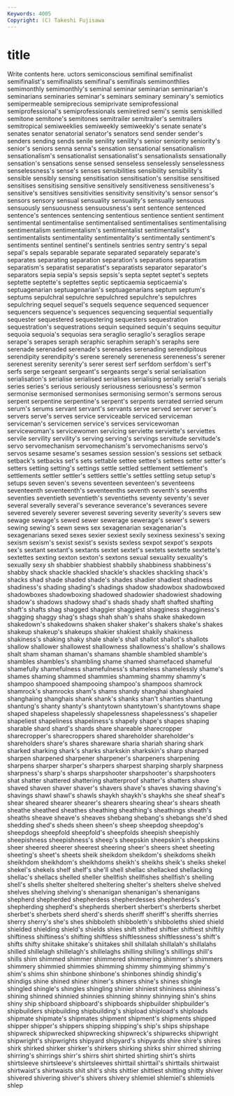 ```yaml
---
Keywords: 4005 
Copyright: (C) Takeshi Fujisawa
---
```


# title

Write contents here.
uctors semiconscious semifinal semifinalist semifinalist's semifinalists semifinal's
semifinals semimonthlies semimonthly semimonthly's seminal seminar seminarian seminarian's seminarians seminaries
seminar's seminars seminary seminary's semiotics semipermeable semiprecious semiprivate semiprofessional semiprofessional's
semiprofessionals semiretired semi's semis semiskilled semitone semitone's semitones semitrailer semitrailer's
semitrailers semitropical semiweeklies semiweekly semiweekly's senate senate's senates senator senatorial
senator's senators send sender sender's senders sending sends senile senility
senility's senior seniority seniority's senior's seniors senna senna's sensation sensational
sensationalism sensationalism's sensationalist sensationalist's sensationalists sensationally sensation's sensations sense sensed
senseless senselessly senselessness senselessness's sense's senses sensibilities sensibility sensibility's sensible
sensibly sensing sensitisation sensitisation's sensitise sensitised sensitises sensitising sensitive sensitively
sensitiveness sensitiveness's sensitive's sensitives sensitivities sensitivity sensitivity's sensor sensor's sensors
sensory sensual sensuality sensuality's sensually sensuous sensuously sensuousness sensuousness's sent
sentence sentenced sentence's sentences sentencing sententious sentience sentient sentiment sentimental
sentimentalise sentimentalised sentimentalises sentimentalising sentimentalism sentimentalism's sentimentalist sentimentalist's sentimentalists sentimentality
sentimentality's sentimentally sentiment's sentiments sentinel sentinel's sentinels sentries sentry sentry's
sepal sepal's sepals separable separate separated separately separate's separates separating
separation separation's separations separatism separatism's separatist separatist's separatists separator separator's
separators sepia sepia's sepsis sepsis's septa septet septet's septets septette
septette's septettes septic septicaemia septicaemia's septuagenarian septuagenarian's septuagenarians septum septum's
septums sepulchral sepulchre sepulchred sepulchre's sepulchres sepulchring sequel sequel's sequels
sequence sequenced sequencer sequencers sequence's sequences sequencing sequential sequentially sequester
sequestered sequestering sequesters sequestration sequestration's sequestrations sequin sequined sequin's sequins
sequitur sequoia sequoia's sequoias sera seraglio seraglio's seraglios serape serape's
serapes seraph seraphic seraphim seraph's seraphs sere serenade serenaded serenade's
serenades serenading serendipitous serendipity serendipity's serene serenely sereneness sereneness's serener
serenest serenity serenity's serer serest serf serfdom serfdom's serf's serfs
serge sergeant sergeant's sergeants serge's serial serialisation serialisation's serialise serialised
serialises serialising serially serial's serials series series's serious seriously seriousness
seriousness's sermon sermonise sermonised sermonises sermonising sermon's sermons serous serpent
serpentine serpentine's serpent's serpents serrated serried serum serum's serums servant
servant's servants serve served server server's servers serve's serves service
serviceable serviced serviceman serviceman's servicemen service's services servicewoman servicewoman's servicewomen
servicing serviette serviette's serviettes servile servility servility's serving serving's servings
servitude servitude's servo servomechanism servomechanism's servomechanisms servo's servos sesame sesame's
sesames session session's sessions set setback setback's setbacks set's sets
settable settee settee's settees setter setter's setters setting setting's settings
settle settled settlement settlement's settlements settler settler's settlers settle's settles
settling setup setup's setups seven seven's sevens seventeen seventeen's seventeens
seventeenth seventeenth's seventeenths seventh seventh's sevenths seventies seventieth seventieth's seventieths
seventy seventy's sever several severally several's severance severance's severances severe
severed severely severer severest severing severity severity's severs sew sewage
sewage's sewed sewer sewerage sewerage's sewer's sewers sewing sewing's sewn
sews sex sexagenarian sexagenarian's sexagenarians sexed sexes sexier sexiest sexily
sexiness sexiness's sexing sexism sexism's sexist sexist's sexists sexless sexpot
sexpot's sexpots sex's sextant sextant's sextants sextet sextet's sextets sextette
sextette's sextettes sexting sexton sexton's sextons sexual sexuality sexuality's sexually
sexy sh shabbier shabbiest shabbily shabbiness shabbiness's shabby shack shackle
shackled shackle's shackles shackling shack's shacks shad shade shaded shade's
shades shadier shadiest shadiness shadiness's shading shading's shadings shadow shadowbox
shadowboxed shadowboxes shadowboxing shadowed shadowier shadowiest shadowing shadow's shadows shadowy
shad's shads shady shaft shafted shafting shaft's shafts shag shagged
shaggier shaggiest shagginess shagginess's shagging shaggy shag's shags shah shah's
shahs shake shakedown shakedown's shakedowns shaken shaker shaker's shakers shake's
shakes shakeup shakeup's shakeups shakier shakiest shakily shakiness shakiness's shaking
shaky shale shale's shall shallot shallot's shallots shallow shallower shallowest
shallowness shallowness's shallow's shallows shalt sham shaman shaman's shamans shamble
shambled shamble's shambles shambles's shambling shame shamed shamefaced shameful shamefully
shamefulness shamefulness's shameless shamelessly shame's shames shaming shammed shammies shamming
shammy shammy's shampoo shampooed shampooing shampoo's shampoos shamrock shamrock's shamrocks
sham's shams shandy shanghai shanghaied shanghaiing shanghais shank shank's shanks
shan't shanties shantung shantung's shanty shanty's shantytown shantytown's shantytowns shape
shaped shapeless shapelessly shapelessness shapelessness's shapelier shapeliest shapeliness shapeliness's shapely
shape's shapes shaping sharable shard shard's shards share shareable sharecropper
sharecropper's sharecroppers shared shareholder shareholder's shareholders share's shares shareware sharia
shariah sharing shark sharked sharking shark's sharks sharkskin sharkskin's sharp
sharped sharpen sharpened sharpener sharpener's sharpeners sharpening sharpens sharper sharper's
sharpers sharpest sharping sharply sharpness sharpness's sharp's sharps sharpshooter sharpshooter's
sharpshooters shat shatter shattered shattering shatterproof shatter's shatters shave shaved
shaven shaver shaver's shavers shave's shaves shaving shaving's shavings shawl
shawl's shawls shaykh shaykh's shaykhs she sheaf sheaf's shear sheared
shearer shearer's shearers shearing shear's shears sheath sheathe sheathed sheathes
sheathing sheathing's sheathings sheath's sheaths sheave sheave's sheaves shebang shebang's
shebangs she'd shed shedding shed's sheds sheen sheen's sheep sheepdog
sheepdog's sheepdogs sheepfold sheepfold's sheepfolds sheepish sheepishly sheepishness sheepishness's sheep's
sheepskin sheepskin's sheepskins sheer sheered sheerer sheerest sheering sheer's sheers
sheet sheeting sheeting's sheet's sheets sheik sheikdom sheikdom's sheikdoms sheikh
sheikhdom sheikhdom's sheikhdoms sheikh's sheikhs sheik's sheiks shekel shekel's shekels
shelf shelf's she'll shell shellac shellacked shellacking shellac's shellacs shelled
sheller shellfish shellfishes shellfish's shelling shell's shells shelter sheltered sheltering
shelter's shelters shelve shelved shelves shelving shelving's shenanigan shenanigan's shenanigans
shepherd shepherded shepherdess shepherdesses shepherdess's shepherding shepherd's shepherds sherbert sherbert's
sherberts sherbet sherbet's sherbets sherd sherd's sherds sheriff sheriff's sheriffs
sherries sherry sherry's she's shes shibboleth shibboleth's shibboleths shied shield
shielded shielding shield's shields shies shift shifted shiftier shiftiest shiftily
shiftiness shiftiness's shifting shiftless shiftlessness shiftlessness's shift's shifts shifty shiitake
shiitake's shiitakes shill shillalah shillalah's shillalahs shilled shillelagh shillelagh's shillelaghs
shilling shilling's shillings shill's shills shim shimmed shimmer shimmered shimmering
shimmer's shimmers shimmery shimmied shimmies shimming shimmy shimmying shimmy's shim's
shims shin shinbone shinbone's shinbones shindig shindig's shindigs shine shined
shiner shiner's shiners shine's shines shingle shingled shingle's shingles shingling
shinier shiniest shininess shininess's shining shinned shinnied shinnies shinning shinny
shinnying shin's shins shiny ship shipboard shipboard's shipboards shipbuilder shipbuilder's
shipbuilders shipbuilding shipbuilding's shipload shipload's shiploads shipmate shipmate's shipmates shipment
shipment's shipments shipped shipper shipper's shippers shipping shipping's ship's ships
shipshape shipwreck shipwrecked shipwrecking shipwreck's shipwrecks shipwright shipwright's shipwrights shipyard
shipyard's shipyards shire shire's shires shirk shirked shirker shirker's shirkers
shirking shirks shirr shirred shirring shirring's shirrings shirr's shirrs shirt
shirted shirting shirt's shirts shirtsleeve shirtsleeve's shirtsleeves shirttail shirttail's shirttails
shirtwaist shirtwaist's shirtwaists shit shit's shits shittier shittiest shitting shitty
shiver shivered shivering shiver's shivers shivery shlemiel shlemiel's shlemiels shlep
